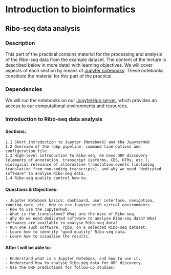 # Introduction to bioinformatics

## Ribo-seq data analysis

### Description

This part of the practical contains material for the processing and analysis of the *Ribo-seq* data from the example dataset.
The content of the lecture is described below in more detail with learning objectives. We will cover aspects of each section by means of
[Jupyter notebooks](https://jupyter.org/). These notebooks constitute the material for this part of the practical.

### Dependencies

We will *run* the notebooks on our [JupyterHub server](https://jupyter.internal), which provides an access to our computational environments and resources.
    
### Introduction to Ribo-seq data analysis

#### Sections:
    1.1 Short introduction to Jupyter (Notebook) and the JupyterHub
    1.2 Overview of the rpbp pipeline: command line options and configuration file
    1.3 High-level introduction to Ribo-seq, de novo ORF discovery (elements of annotation, transcript isoforms, CDS, UTRs, etc.), biological relevance of alternative translation events (including translation from non-coding transcripts), and why we need "dedicated software" to analyse Ribo-seq data.
    1.4 Ribo-seq quality control how-to.

#### Questions & Objectives:
    - Jupyter Notebook basics: dashboard, user interface, navigation, running code, etc. How to use Jupyter with virtual environments.
    - How to use the JupyterHub.
    - What is the translatome? What are the uses of Ribo-seq.
    - Why do we need dedicated software to analyse Ribo-seq data? What softwares are available to analyse Ribo-seq data?
    - Run one such software, rpbp, on a selected Ribo-seq dataset.
    - Learn how to identify "good quality" Ribo-seq data.
    - Learn how to visualise the results.

#### After I will be able to:
    - Understand what is a Jupyter Notebook, and how to use it.
    - Understand how to analyse Ribo-seq data for ORF discovery.
    - Use the ORF predictions for follow-up studies.

    
